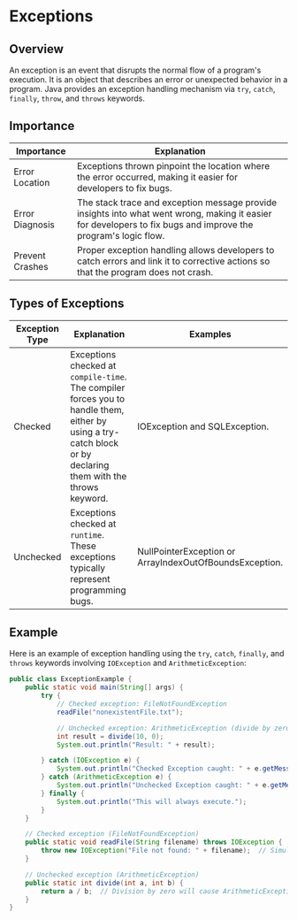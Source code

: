 # Exceptions

## Overview
An exception is an event that disrupts the normal flow of a program's execution. 
It is an object that describes an error or unexpected behavior in a program.
Java provides an exception handling mechanism via `try`, `catch`, `finally`, `throw`, and `throws` keywords.

## Importance
| Importance      | Explanation                                                                                                                                                    |
|-----------------|----------------------------------------------------------------------------------------------------------------------------------------------------------------|
| Error Location  | Exceptions thrown pinpoint the location where the error occurred, making it easier for developers to fix bugs.                                                 |
| Error Diagnosis | The stack trace and exception message provide insights into what went wrong, making it easier for developers to fix bugs and improve the program's logic flow. |
| Prevent Crashes | Proper exception handling allows developers to catch errors and link it to corrective actions so that the program does not crash.                              |

## Types of Exceptions
| Exception Type | Explanation                                                                                                                                                   | Examples                                                |
|----------------|---------------------------------------------------------------------------------------------------------------------------------------------------------------|---------------------------------------------------------|
| Checked        | Exceptions checked at `compile-time`. The compiler forces you to handle them, either by using a try-catch block or by declaring them with the throws keyword. | IOException and SQLException.                           |
| Unchecked      | Exceptions checked at `runtime`. These exceptions typically represent programming bugs.                                                                       | NullPointerException or ArrayIndexOutOfBoundsException. |

## Example
Here is an example of exception handling using the `try`, `catch`, `finally`, and `throws` keywords involving `IOException` and `ArithmeticException`:
```java
public class ExceptionExample {
    public static void main(String[] args) {
        try {
            // Checked exception: FileNotFoundException
            readFile("nonexistentFile.txt");

            // Unchecked exception: ArithmeticException (divide by zero)
            int result = divide(10, 0);
            System.out.println("Result: " + result);

        } catch (IOException e) {
            System.out.println("Checked Exception caught: " + e.getMessage());
        } catch (ArithmeticException e) {
            System.out.println("Unchecked Exception caught: " + e.getMessage());
        } finally {
            System.out.println("This will always execute.");
        }
    }

    // Checked exception (FileNotFoundException)
    public static void readFile(String filename) throws IOException {
        throw new IOException("File not found: " + filename);  // Simulating file read error
    }

    // Unchecked exception (ArithmeticException)
    public static int divide(int a, int b) {
        return a / b;  // Division by zero will cause ArithmeticException
    }
}
```